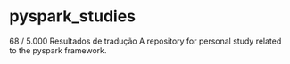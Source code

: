 # pyspark_studies
68 / 5.000 Resultados de tradução A repository for personal study related to the pyspark framework. 
